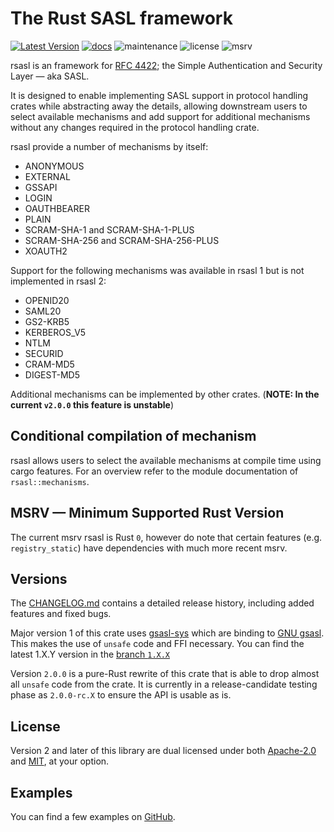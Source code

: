 # The Rust SASL framework

[![Latest Version]][crates.io]
[![docs]][docs.rs]
![maintenance]
![license]
![msrv]

rsasl is an framework for [RFC 4422](https://tools.ietf.org/html/rfc4422); the Simple Authentication and Security
Layer — aka SASL.

It is designed to enable implementing SASL support in protocol handling crates while abstracting away the details,
allowing downstream users to select available mechanisms and add support for additional mechanisms without any
changes required in the protocol handling crate.

rsasl provide a number of mechanisms by itself:

- ANONYMOUS
- EXTERNAL
- GSSAPI
- LOGIN
- OAUTHBEARER
- PLAIN
- SCRAM-SHA-1 and SCRAM-SHA-1-PLUS
- SCRAM-SHA-256 and SCRAM-SHA-256-PLUS
- XOAUTH2

Support for the following mechanisms was available in rsasl 1 but is not implemented in rsasl 2:

- OPENID20
- SAML20
- GS2-KRB5
- KERBEROS_V5
- NTLM
- SECURID
- CRAM-MD5
- DIGEST-MD5

Additional mechanisms can be implemented by other crates. (**NOTE: In the current `v2.0.0` this feature is unstable**)

## Conditional compilation of mechanism

rsasl allows users to select the available mechanisms at compile time using cargo features.
For an overview refer to the module documentation of `rsasl::mechanisms`.

## MSRV — Minimum Supported Rust Version

The current msrv rsasl is Rust `0`, however do note that certain features (e.g. `registry_static`) have
dependencies with much more recent msrv.

## Versions

The [CHANGELOG.md](CHANGELOG.md) contains a detailed release history, including added features and fixed bugs.

Major version 1 of this crate uses [gsasl-sys](https://crates.io/crates/gsasl-sys) which are binding
to [GNU gsasl](https://www.gnu.org/software/gsasl). This makes the use of `unsafe` code and FFI necessary.
You can find the latest 1.X.Y version in the [branch `1.X.X`](https://github.com/dequbed/rsasl/tree/1.X.X)

Version `2.0.0` is a pure-Rust rewrite of this crate that is able to drop almost all `unsafe` code from the crate.
It is currently in a release-candidate testing phase as `2.0.0-rc.X` to ensure the API is usable as is.

## License

Version 2 and later of this library are dual licensed under both [Apache-2.0](LICENSE.APACHE-2.0) and
[MIT](LICENSE.MIT), at your option.

## Examples

You can find a few examples on [GitHub](https://github.com/dequbed/rsasl/tree/main/examples).

[Latest Version]: https://img.shields.io/crates/v/rsasl.svg
[crates.io]: https://crates.io/crates/rsasl
[docs]: https://docs.rs/rsasl/badge.svg
[docs.rs]: https://docs.rs/rsasl/
[maintenance]: https://img.shields.io/badge/maintenance-actively%20developed-green.svg
[license]: https://img.shields.io/crates/l/rsasl
[msrv]: https://img.shields.io/badge/rust%20msrv-1.74.0-blueviolet
